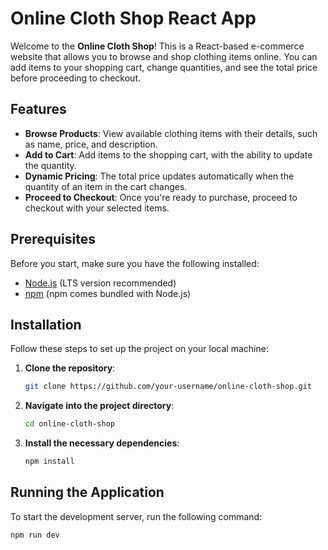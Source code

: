 # Online Cloth Shop React App

Welcome to the **Online Cloth Shop**! This is a React-based e-commerce website that allows you to browse and shop clothing items online. You can add items to your shopping cart, change quantities, and see the total price before proceeding to checkout.

## Features

- **Browse Products**: View available clothing items with their details, such as name, price, and description.
- **Add to Cart**: Add items to the shopping cart, with the ability to update the quantity.
- **Dynamic Pricing**: The total price updates automatically when the quantity of an item in the cart changes.
- **Proceed to Checkout**: Once you're ready to purchase, proceed to checkout with your selected items.

## Prerequisites

Before you start, make sure you have the following installed:

- [Node.js](https://nodejs.org/en/) (LTS version recommended)
- [npm](https://www.npmjs.com/) (npm comes bundled with Node.js)

## Installation

Follow these steps to set up the project on your local machine:

1. **Clone the repository**:
    ```bash
    git clone https://github.com/your-username/online-cloth-shop.git
    ```

2. **Navigate into the project directory**:
    ```bash
    cd online-cloth-shop
    ```

3. **Install the necessary dependencies**:
    ```bash
    npm install
    ```

## Running the Application

To start the development server, run the following command:

```bash
npm run dev
